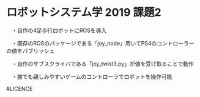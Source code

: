 # ロボットシステム学 2019 課題2
　・自作の4足歩行ロボットにROSを導入
 
　・既存のROSのパッケージである「joy_node」用いてPS4のコントローラーの値をパブリッシュ
 
　・自作のサブスクライバである「joy_twist3.py」が値を受け取ることで動作
 
　・誰でも親しみやすいゲームのコントローラでロボットを操作可能

#LICENCE
